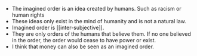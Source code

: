 - The imagined order is an idea created by humans. Such as racism or human rights
- These ideas only exist in the mind of humanity and is not a natural law. 
- Imagined order is [[inter-subjective]].
- They are only orders of the humans that believe them. If no one believed in the order, the order would cease to have power or exist. 
- I think that money can also be seen as an imagined order. 